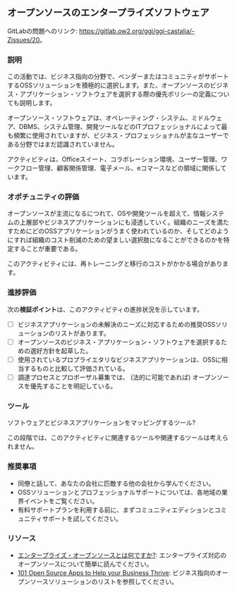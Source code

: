 ## オープンソースのエンタープライズソフトウェア

GitLabの問題へのリンク: <https://gitlab.ow2.org/ggi/ggi-castalia/-Zissues/20>。

### 説明

この活動では、ビジネス指向の分野で、ベンダーまたはコミュニティがサポートするOSSソリューションを積極的に選択します。また、オープンソースのビジネス・アプリケーション・ソフトウェアを選択する際の優先ポリシーの定義についても説明します。

オープンソース・ソフトウェアは、オペレーティング・システム、ミドルウェア、DBMS、システム管理、開発ツールなどのITプロフェッショナルによって最も頻繁に使用されていますが、ビジネス・プロフェッショナルが主なユーザーである分野ではまだ認識されていません。

アクティビティは、Officeスイート、コラボレーション環境、ユーザー管理、ワークフロー管理、顧客関係管理、電子メール、eコマースなどの領域に関係しています。

### オポチュニティの評価

オープンソースが主流になるにつれて、OSや開発ツールを超えて、情報システムの上層部やビジネスアプリケーションにも浸透していく。組織のニーズを満たすためにどのOSSアプリケーションがうまく使われているのか、そしてどのようにすれば組織のコスト削減のための望ましい選択肢になることができるのかを特定することが重要である。

このアクティビティには、再トレーニングと移行のコストがかかる場合があります。


### 進捗評価

次の**検証ポイント**は、このアクティビティの進捗状況を示しています。
- [ ] ビジネスアプリケーションの未解決のニーズに対応するための推奨OSSソリューションのリストがあります。
- [ ] オープンソースのビジネス・アプリケーション・ソフトウェアを選択するための選好方針を起草した。
- [ ] 使用されているプロプライエタリなビジネスアプリケーションは、OSSに相当するものと比較して評価されている。
- [ ] 調達プロセスとプロポーザル募集では、 (法的に可能であれば) オープンソースを優先することを明記している。

### ツール

ソフトウェアとビジネスアプリケーションをマッピングするツール?

この段階では、このアクティビティに関連するツールや関連するツールは考えられません。

### 推奨事項

* 同僚と話して、あなたの会社に匹敵する他の会社から学んでください。
* OSSソリューションとプロフェッショナルサポートについては、各地域の業界イベントをご覧ください。
* 有料サポートプランを利用する前に、まずコミュニティエディションとコミュニティサポートを試してください。


### リソース

* [エンタープライズ・オープンソースとは何ですか?](https://www.redhat.com/en/blog/what-enterprise-open-source): エンタープライズ対応のオープンソースについて簡単に読んでください。
* [101 Open Source Apps to Help your Business Thrive](https://digital.com/creating-an-llc/open-source-business/): ビジネス指向のオープンソースソリューションのリストを参照してください。
